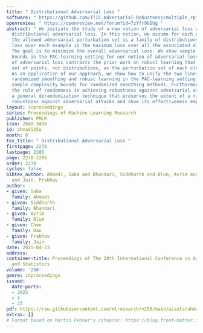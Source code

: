 ```yaml
---
title: " Distributional Adversarial Loss "
software: " https://github.com/TTIC-Adversarial-Robustness/multiple_rpf "
openreview: " https://openreview.net/forum?id=7zYfr9bDUg "
abstract: " We initiate the study of a new notion of adversarial loss which we call
  distributional adversarial loss. In this notion, we assume for each original example,
  the allowed adversarial perturbation set is a family of distributions, and the adversarial
  loss over each example is the maximum loss over all the associated distributions.
  The goal is to minimize the overall adversarial loss. We show sample complexity
  bounds in the PAC-learning setting for our notion of adversarial loss. Our notion
  of adversarial loss contrasts the prior work on robust learning that considers a
  set of points, not distributions, as the perturbation set of each clean example.
  As an application of our approach, we show how to unify the two lines of work on
  randomized smoothing and robust learning in the PAC-learning setting and derive
  sample complexity bounds for randomized smoothing methods. Furthermore, we investigate
  the role of randomness in achieving robustness against adversarial attacks. We show
  a general derandomization technique that preserves the extent of a randomized classifier’s
  robustness against adversarial attacks and show its effectiveness empirically. "
layout: inproceedings
series: Proceedings of Machine Learning Research
publisher: PMLR
issn: 2640-3498
id: ahmadi25a
month: 0
tex_title: " Distributional Adversarial Loss "
firstpage: 2278
lastpage: 2286
page: 2278-2286
order: 2278
cycles: false
bibtex_author: Ahmadi, Saba and Bhandari, Siddharth and Blum, Avrim and Dan, Chen
  and Jain, Prabhav
author:
- given: Saba
  family: Ahmadi
- given: Siddharth
  family: Bhandari
- given: Avrim
  family: Blum
- given: Chen
  family: Dan
- given: Prabhav
  family: Jain
date: 2025-04-23
address:
container-title: Proceedings of The 28th International Conference on Artificial Intelligence
  and Statistics
volume: '258'
genre: inproceedings
issued:
  date-parts:
  - 2025
  - 4
  - 23
pdf: https://raw.githubusercontent.com/mlresearch/v258/main/assets/ahmadi25a/ahmadi25a.pdf
extras: []
# Format based on Martin Fenner's citeproc: https://blog.front-matter.io/posts/citeproc-yaml-for-bibliographies/
---
```

